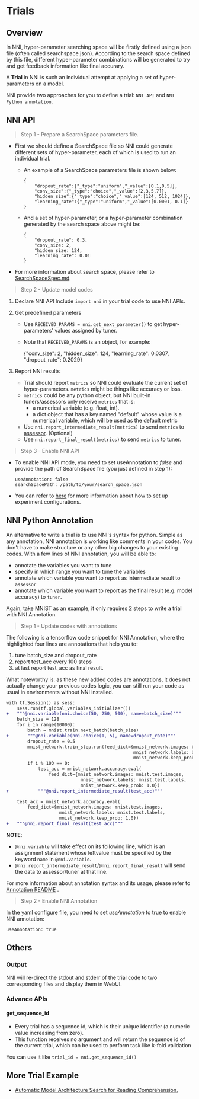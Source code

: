 # Trials

## Overview

In NNI, hyper-parameter searching space will be firstly defined using a json file (often called searchspace.json). According to the search space defined by this file, different hyper-parameter combinations will be generated to try and get feedback information like final accurary.

A **Trial** in NNI is such an individual attempt at applying a set of hyper-parameters on a model. 



NNI provide two approaches for you to define a trial: `NNI API` and `NNI Python annotation`.

## NNI API
> Step 1 - Prepare a SearchSpace parameters file. 

- First we should define a SearchSpace file so NNI could generate different sets of hyper-parameter, each of which is used to run an individual trial.

  - An example of a SearchSpace parameters file is shown below: 
    ```
    {
        "dropout_rate":{"_type":"uniform","_value":[0.1,0.5]},
        "conv_size":{"_type":"choice","_value":[2,3,5,7]},
        "hidden_size":{"_type":"choice","_value":[124, 512, 1024]},
        "learning_rate":{"_type":"uniform","_value":[0.0001, 0.1]}
    }
    ```

  - And a set of hyper-parameter, or a hyper-parameter combination generated by the search space above might be:
    ```
    {
        "dropout_rate": 0.3,
        "conv_size: 2,
        "hidden_size: 124,
        "learning_rate": 0.01
    }
    ```

- For more information about search space, please refer to [SearchSpaceSpec.md](SearchSpaceSpec.md).

> Step 2 - Update model codes

1. Declare NNI API
    Include `import nni` in your trial code to use NNI APIs. 

2. Get predefined parameters
    
      - Use `RECEIVED_PARAMS = nni.get_next_parameter()` to get hyper-parameters' values assigned by tuner.
      - Note that `RECEIVED_PARAMS` is an object, for example: 

        {"conv_size": 2, "hidden_size": 124, "learning_rate": 0.0307, "dropout_rate": 0.2029}

3. Report NNI results

   - Trial should report `metrics` so NNI could evaluate the current set of hyper-parameters. `metrics` might be things like accuracy or loss.
   - `metrics` could be any python object, but NNI built-in tuners/assessors only receive `metrics` that is:
     - a numerical variable (e.g. float, int).
     - a dict object that has a key named "default" whose value is a numerical variable, which will be used as the default metric
   - Use `nni.report_intermediate_result(metrics)` to send `metrics` to [assessor](Assessors.md). (Optional)
   - Use `nni.report_final_result(metrics)` to send `metrics` to [tuner](Tuners.md). 



> Step 3 - Enable NNI API

- To enable NNI API mode, you need to set useAnnotation to *false* and provide the path of SearchSpace file (you just defined in step 1):

    ```
    useAnnotation: false
    searchSpacePath: /path/to/your/search_space.json
    ```

- You can refer to [here](ExperimentConfig.md) for more information about how to set up experiment configurations.


## NNI Python Annotation

An alternative to write a trial is to use NNI's syntax for python. Simple as any annotation, NNI annotation is working like comments in your codes. You don't have to make structure or any other big changes to your existing codes. With a few lines of NNI annotation, you will be able to:

* annotate the variables you want to tune 
* specify in which range you want to tune the variables
* annotate which variable you want to report as intermediate result to `assessor`
* annotate which variable you want to report as the final result (e.g. model accuracy) to `tuner`. 

Again, take MNIST as an example, it only requires 2 steps to write a trial with NNI Annotation.

> Step 1 - Update codes with annotations 

The following is a tensorflow code snippet for NNI Annotation, where the highlighted four lines are annotations that help you to: 
  1. tune batch\_size and dropout\_rate
  2. report test\_acc every 100 steps
  3. at last report test\_acc as final result.

What noteworthy is: as these new added codes are annotations, it does not actually change your previous codes logic, you can still run your code as usual in environments without NNI installed.

```diff
with tf.Session() as sess:
    sess.run(tf.global_variables_initializer())
+   """@nni.variable(nni.choice(50, 250, 500), name=batch_size)"""
    batch_size = 128
    for i in range(10000):
        batch = mnist.train.next_batch(batch_size)
+       """@nni.variable(nni.choice(1, 5), name=dropout_rate)"""
        dropout_rate = 0.5
        mnist_network.train_step.run(feed_dict={mnist_network.images: batch[0],
                                                mnist_network.labels: batch[1],
                                                mnist_network.keep_prob: dropout_rate})
        if i % 100 == 0:
            test_acc = mnist_network.accuracy.eval(
                feed_dict={mnist_network.images: mnist.test.images,
                            mnist_network.labels: mnist.test.labels,
                            mnist_network.keep_prob: 1.0})
+           """@nni.report_intermediate_result(test_acc)"""

    test_acc = mnist_network.accuracy.eval(
        feed_dict={mnist_network.images: mnist.test.images,
                    mnist_network.labels: mnist.test.labels,
                    mnist_network.keep_prob: 1.0})
+   """@nni.report_final_result(test_acc)"""
```

**NOTE**: 
- `@nni.variable` will take effect on its following line, which is an assignment statement whose leftvalue must be specified by the keyword `name` in `@nni.variable`.
- `@nni.report_intermediate_result`/`@nni.report_final_result` will send the data to assessor/tuner at that line. 

For more information about annotation syntax and its usage, please refer to [Annotation README](../tools/nni_annotation/README.md) . 


>Step 2 - Enable NNI Annotation

In the yaml configure file, you need to set *useAnnotation* to true to enable NNI annotation:
```
useAnnotation: true
```

## Others

### Output

NNI will re-direct the stdout and stderr of the trial code to two corresponding files and display them in WebUI.

### Advance APIs

#### get_sequence_id

- Every trial has a sequence id, which is their unique identifier (a numeric value increasing from zero).
- This function receives no argument and will return the sequence id of the current trial, which can be used to perform task like k-fold validation

You can use it like `trial_id = nni.get_sequence_id()`

## More Trial Example
* [Automatic Model Architecture Search for Reading Comprehension.](../examples/trials/ga_squad/README.md)
